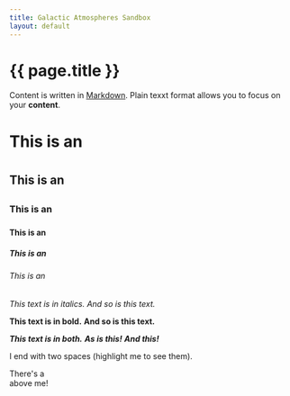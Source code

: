 ```yaml
---
title: Galactic Atmospheres Sandbox
layout: default
---
```


# {{ page.title }}

Content is written in [Markdown](https://learnxinyminutes.com/docs/markdown/).
Plain texxt format allows you to focus on your **content**.

# This is an <h1>
## This is an <h2>
### This is an <h3>
#### This is an <h4>
##### This is an <h5>
###### This is an <h6>

 *This text is in italics.*
_And so is this text._

**This text is in bold.**
__And so is this text.__

***This text is in both.***
**_As is this!_**
*__And this!__*

I end with two spaces (highlight me to see them).

There's a <br /> above me!  
  
<!--
You can use HTML elements in Markdown, such as the comment element, and they won't
be affected by a markdown parser. However, if you create an HTML element in your
markdown file, you cannot use markdown syntax within that element's contents.
-->
